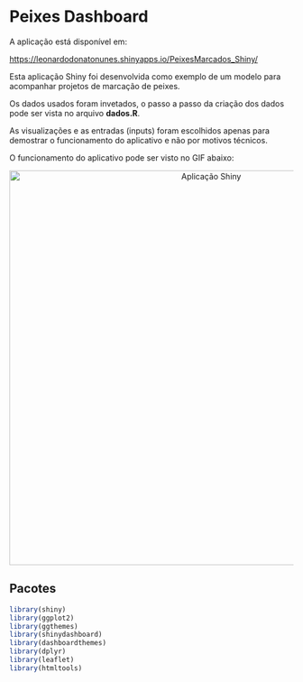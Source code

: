 # Peixes Dashboard

A aplicação está disponível em:

https://leonardodonatonunes.shinyapps.io/PeixesMarcados_Shiny/

Esta aplicação Shiny foi desenvolvida como exemplo de um modelo para acompanhar projetos de marcação de peixes.

Os dados usados foram invetados, o passo a passo da criação dos dados pode ser vista no arquivo **dados.R**.

As visualizações e as entradas (inputs) foram escolhidos apenas para demostrar o funcionamento do aplicativo e não por motivos técnicos. 

O funcionamento do aplicativo pode ser visto no GIF abaixo:

<p align="center">

<img src="www/Shiny_app.gif" alt="Aplicação Shiny" width = "700"> 

</p>

## Pacotes
```r
library(shiny)
library(ggplot2)
library(ggthemes)
library(shinydashboard)
library(dashboardthemes)
library(dplyr)
library(leaflet)
library(htmltools)
```
